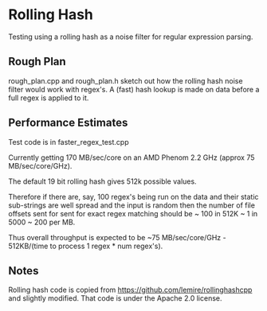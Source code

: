 Rolling Hash
============
Testing using a rolling hash as a noise filter for regular expression parsing.

Rough Plan
----------
rough_plan.cpp and rough_plan.h sketch out how the rolling hash noise filter would work with regex's.
A (fast) hash lookup is made on data before a full regex is applied to it.

Performance Estimates
---------------------
Test code is in faster_regex_test.cpp

Currently getting 170 MB/sec/core on an AMD Phenom 2.2 GHz (approx 75 MB/sec/core/GHz).

The default 19 bit rolling hash gives 512k possible values. 

Therefore if there are, say, 100 regex's 
being run on the data and their static sub-strings are well spread and the input is random 
then the number of file offsets sent for sent for exact regex matching should be 
~ 100 in 512K ~ 1 in 5000  ~ 200 per MB.

Thus overall throughput is expected to be ~75 MB/sec/core/GHz - 512KB/(time to process 1 regex * num regex's).

Notes
-----
Rolling hash code is copied from https://github.com/lemire/rollinghashcpp and slightly modified.
That code is under the Apache 2.0 license. 



